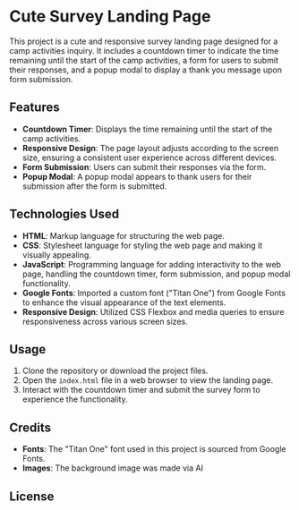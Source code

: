 # Cute Survey Landing Page

This project is a cute and responsive survey landing page designed for a camp activities inquiry. It includes a countdown timer to indicate the time remaining until the start of the camp activities, a form for users to submit their responses, and a popup modal to display a thank you message upon form submission.

## Features
- **Countdown Timer**: Displays the time remaining until the start of the camp activities.
- **Responsive Design**: The page layout adjusts according to the screen size, ensuring a consistent user experience across different devices.
- **Form Submission**: Users can submit their responses via the form.
- **Popup Modal**: A popup modal appears to thank users for their submission after the form is submitted.

## Technologies Used
- **HTML**: Markup language for structuring the web page.
- **CSS**: Stylesheet language for styling the web page and making it visually appealing.
- **JavaScript**: Programming language for adding interactivity to the web page, handling the countdown timer, form submission, and popup modal functionality.
- **Google Fonts**: Imported a custom font ("Titan One") from Google Fonts to enhance the visual appearance of the text elements.
- **Responsive Design**: Utilized CSS Flexbox and media queries to ensure responsiveness across various screen sizes.

## Usage
1. Clone the repository or download the project files.
2. Open the `index.html` file in a web browser to view the landing page.
3. Interact with the countdown timer and submit the survey form to experience the functionality.

## Credits
- **Fonts**: The "Titan One" font used in this project is sourced from Google Fonts.
- **Images**: The background image was made via AI

## License

